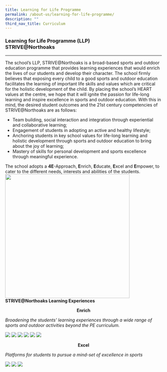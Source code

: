 ```yaml
---
title: Learning for Life Programme
permalink: /about-us/learning-for-life-programme/
description: ""
third_nav_title: Curriculum
---
```

### Learning for Life Programme (LLP)<br>STRIVE@Northoaks
---------------------------------------------------

The school’s LLP, STRIVE@Northoaks&nbsp;is a broad-based sports and outdoor education programme that provides learning experiences that would enrich the lives of our students and develop their character. The school firmly believes that exposing every child to a good sports and outdoor education facilitates the learning of important life skills and values which are critical for the holistic development of the child. By placing the school’s HEART values at the centre, we hope that it will ignite the passion for life-long learning and inspire excellence in sports and outdoor education.&nbsp;With this in mind, the desired student outcomes and the 21st&nbsp;century competencies&nbsp;of STRIVE@Northoaks&nbsp;are as follows:

*   Team building, social interaction and integration through experiential and collaborative learning;
*   Engagement of students in adopting an active and healthy lifestyle;
*   Anchoring students in key school values for life-long learning and holistic development through sports and outdoor education to bring about the joy of learning;
*   Mastery of skills for personal development and sports excellence through meaningful experience.

The school adopts a&nbsp;**4E**\-Approach,&nbsp;**E**nrich,&nbsp;**E**ducate,&nbsp;**E**xcel and&nbsp;**E**mpower, to cater to the different needs, interests and abilities of the students.
<br>
<img src="/images/lp1.jpg" style="width:400px">
**STRIVE@Northoaks Learning Experiences**

<p style="text-align: center"><strong>Enrich</strong></p>


_Broadening the students’ learning experiences through a wide range of sports and outdoor activities beyond the PE curriculum._

![](/images/lp2.png)
![](/images/lp3.png)
![](/images/lp4.png)
![](/images/lp5.png)
![](/images/lp6.png)
![](/images/lp7.png)
<br>
<p style="text-align: center"><strong>Excel</strong></p>

_Platforms for students to pursue a mind-set of excellence in sports_

![](/images/lp8.png)
![](/images/lp9.png)
![](/images/lp10.png)